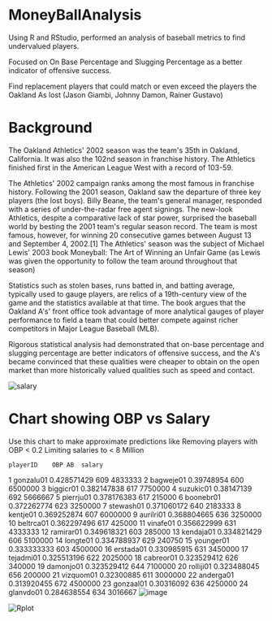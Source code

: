 # MoneyBallAnalysis
Using R and RStudio, performed an analysis of baseball metrics to find undervalued players.

Focused on On Base Percentage and Slugging Percentage as a better indicator of offensive success. 

Find replacement players that could match or even exceed the players the Oakland As lost (Jason Giambi, Johnny Damon, Rainer Gustavo)

# Background
The Oakland Athletics' 2002 season was the team's 35th in Oakland, California. It was also the 102nd season in franchise history. The Athletics finished first in the American League West with a record of 103-59.

The Athletics' 2002 campaign ranks among the most famous in franchise history. Following the 2001 season, Oakland saw the departure of three key players (the lost boys). Billy Beane, the team's general manager, responded with a series of under-the-radar free agent signings. The new-look Athletics, despite a comparative lack of star power, surprised the baseball world by besting the 2001 team's regular season record. The team is most famous, however, for winning 20 consecutive games between August 13 and September 4, 2002.[1] The Athletics' season was the subject of Michael Lewis' 2003 book Moneyball: The Art of Winning an Unfair Game (as Lewis was given the opportunity to follow the team around throughout that season)

Statistics such as stolen bases, runs batted in, and batting average, typically used to gauge players, are relics of a 19th-century view of the game and the statistics available at that time. The book argues that the Oakland A's' front office took advantage of more analytical gauges of player performance to field a team that could better compete against richer competitors in Major League Baseball (MLB).

Rigorous statistical analysis had demonstrated that on-base percentage and slugging percentage are better indicators of offensive success, and the A's became convinced that these qualities were cheaper to obtain on the open market than more historically valued qualities such as speed and contact.

![salary](https://github.com/chriscastillo1/MoneyBallAnalysis/assets/70082335/cb658f05-0a1b-4283-ab39-f3002736dd31)

# Chart showing OBP vs Salary

Use this chart to make approximate predictions like
Removing players with OBP < 0.2
Limiting salaries to < 8 Million

	playerID	OBP	AB	salary
1	gonzalu01	0.428571429	609	4833333
2	bagweje01	0.39748954	600	6500000
3	biggicr01	0.382147838	617	7750000
4	suzukic01	0.38147139	692	5666667
5	pierrju01	0.378176383	617	215000
6	boonebr01	0.372262774	623	3250000
7	stewash01	0.371060172	640	2183333
8	kentje01	0.369252874	607	6000000
9	aurilri01	0.368804665	636	3250000
10	beltrca01	0.362297496	617	425000
11	vinafe01	0.356622999	631	4333333
12	ramirar01	0.349618321	603	285000
13	kendaja01	0.334821429	606	5100000
14	longte01	0.334788937	629	240750
15	younger01	0.333333333	603	4500000
16	erstada01	0.330985915	631	3450000
17	tejadmi01	0.325513196	622	2025000
18	cabreor01	0.323529412	626	340000
19	damonjo01	0.323529412	644	7100000
20	rolliji01	0.323488045	656	200000
21	vizquom01	0.32300885	611	3000000
22	anderga01	0.313920455	672	4500000
23	gonzaal01	0.30316092	636	4250000
24	glanvdo01	0.284638554	634	3016667
![image](https://github.com/chriscastillo1/MoneyBallAnalysis/assets/70082335/7e45545a-bfbe-4f4b-87e4-1f533bff59ba)


![Rplot](https://github.com/chriscastillo1/MoneyBallAnalysis/assets/70082335/f1c60132-9ff8-4e59-998d-432dd7098b01)
